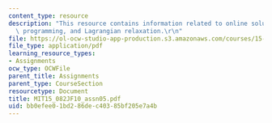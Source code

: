 ```yaml
---
content_type: resource
description: "This resource contains information related to online solutions of linear\
  \ programming, and Lagrangian relaxation.\r\n"
file: https://ol-ocw-studio-app-production.s3.amazonaws.com/courses/15-082j-network-optimization-fall-2010/bb0efee01bd286dec40385bf205e7a4b_MIT15_082JF10_assn05.pdf
file_type: application/pdf
learning_resource_types:
- Assignments
ocw_type: OCWFile
parent_title: Assignments
parent_type: CourseSection
resourcetype: Document
title: MIT15_082JF10_assn05.pdf
uid: bb0efee0-1bd2-86de-c403-85bf205e7a4b
---
```

